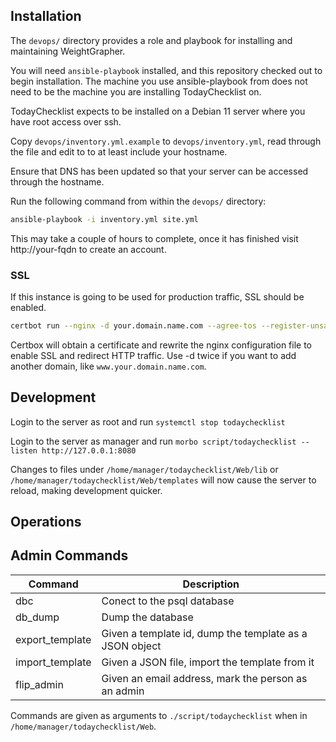 ## Installation

The `devops/` directory provides a role and playbook for installing and maintaining WeightGrapher.

You will need `ansible-playbook` installed, and this repository checked out to begin installation.  The machine you use ansible-playbook from does not need to be the machine you are installing TodayChecklist on.

TodayChecklist expects to be installed on a Debian 11 server where you have root access over ssh.

Copy `devops/inventory.yml.example` to `devops/inventory.yml`, read through the file and edit to to at least include your hostname.

Ensure that DNS has been updated so that your server can be accessed through the hostname.

Run the following command from within the `devops/` directory:

```bash
ansible-playbook -i inventory.yml site.yml
```

This may take a couple of hours to complete, once it has finished visit http://your-fqdn to create an account.

### SSL

If this instance is going to be used for production traffic, SSL should be enabled.

```bash
certbot run --nginx -d your.domain.name.com --agree-tos --register-unsafely-without-email
```

Certbox will obtain a certificate and rewrite the nginx configuration file to enable SSL and redirect HTTP traffic.  Use -d twice if you want to add another domain, like `www.your.domain.name.com`.

## Development

Login to the server as root and run `systemctl stop todaychecklist`

Login to the server as manager and run `morbo script/todaychecklist --listen http://127.0.0.1:8080`

Changes to files under `/home/manager/todaychecklist/Web/lib` or `/home/manager/todaychecklist/Web/templates` will now cause the server to reload, making development quicker.

## Operations

## Admin Commands

| Command          | Description                                             |
| ---------------- | ------------------------------------------------------- |
| dbc              | Conect to the psql database                             |
| db\_dump         | Dump the database                                       |
| export\_template | Given a template id, dump the template as a JSON object |
| import\_template | Given a JSON file, import the template from it          |
| flip\_admin      | Given an email address, mark the person as an admin     |

Commands are given as arguments to `./script/todaychecklist` when in `/home/manager/todaychecklist/Web`.





